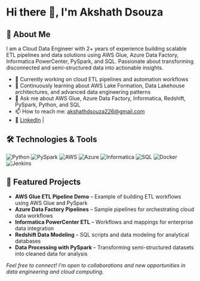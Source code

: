 # Hi there 👋, I'm Akshath Dsouza

## 🚀 About Me
I am a Cloud Data Engineer with 2+ years of experience building scalable ETL pipelines and data solutions using AWS Glue, Azure Data Factory, Informatica PowerCenter, PySpark, and SQL. Passionate about transforming disconnected and semi-structured data into actionable insights.

- 🔭 Currently working on cloud ETL pipelines and automation workflows  
- 🌱 Continuously learning about AWS Lake Formation, Data Lakehouse architectures, and advanced data engineering patterns  
- 💬 Ask me about AWS Glue, Azure Data Factory, Informatica, Redshift, PySpark, Python, and SQL  
- 📫 How to reach me: [akshathdsouza226@gmail.com](mailto:akshathdsouza226@gmail.com)  
- 🔗 [LinkedIn](https://www.linkedin.com/in/akshathdsouza) | 

## 🛠 Technologies & Tools
![Python](https://img.shields.io/badge/Python-3776AB?style=for-the-badge&logo=python&logoColor=white)
![PySpark](https://img.shields.io/badge/PySpark-FF9900?style=for-the-badge&logo=apache-spark&logoColor=white)
![AWS](https://img.shields.io/badge/AWS-232F3E?style=for-the-badge&logo=amazon-aws&logoColor=white)
![Azure](https://img.shields.io/badge/Azure-0078D4?style=for-the-badge&logo=microsoft-azure&logoColor=white)
![Informatica](https://img.shields.io/badge/Informatica-FF6F00?style=for-the-badge&logo=informatica&logoColor=white)
![SQL](https://img.shields.io/badge/SQL-4479A1?style=for-the-badge&logo=postgresql&logoColor=white)
![Docker](https://img.shields.io/badge/Docker-2496ED?style=for-the-badge&logo=docker&logoColor=white)
![Jenkins](https://img.shields.io/badge/Jenkins-D24939?style=for-the-badge&logo=jenkins&logoColor=white)

## 📂 Featured Projects
- **AWS Glue ETL Pipeline Demo** – Example of building ETL workflows using AWS Glue and PySpark  
- **Azure Data Factory Pipelines** – Sample pipelines for orchestrating cloud data workflows  
- **Informatica PowerCenter ETL** – Workflows and mappings for enterprise data integration  
- **Redshift Data Modeling** – SQL scripts and data modeling for analytical databases  
- **Data Processing with PySpark** – Transforming semi-structured datasets into cleaned data for analysis



*Feel free to connect! I’m open to collaborations and new opportunities in data engineering and cloud computing.*
